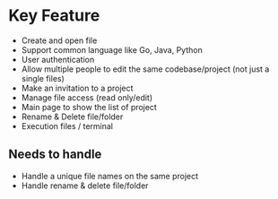 # Key Feature

- Create and open file 
- Support common language like Go, Java, Python
- User authentication
- Allow multiple people to edit the same codebase/project (not just a single files)
- Make an invitation to a project
- Manage file access (read only/edit)
- Main page to show the list of project
- Rename & Delete file/folder
- Execution files / terminal

## Needs to handle

- Handle a unique file names on the same project
- Handle rename & delete file/folder